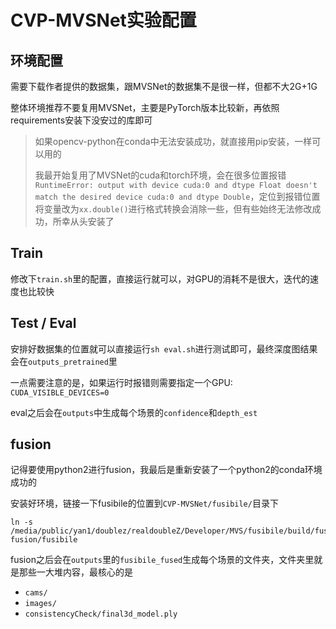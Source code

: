 # CVP-MVSNet实验配置

## 环境配置

需要下载作者提供的数据集，跟MVSNet的数据集不是很一样，但都不大2G+1G

整体环境推荐不要复用MVSNet，主要是PyTorch版本比较新，再依照requirements安装下没安过的库即可

> 如果opencv-python在conda中无法安装成功，就直接用pip安装，一样可以用的
> 
> 我最开始复用了MVSNet的cuda和torch环境，会在很多位置报错`RuntimeError: output with device cuda:0 and dtype Float doesn't match the desired device cuda:0 and dtype Double`，定位到报错位置将变量改为`xx.double()`进行格式转换会消除一些，但有些始终无法修改成功，所幸从头安装了

## Train

修改下`train.sh`里的配置，直接运行就可以，对GPU的消耗不是很大，迭代的速度也比较快

## Test / Eval

安排好数据集的位置就可以直接运行`sh eval.sh`进行测试即可，最终深度图结果会在`outputs_pretrained`里

一点需要注意的是，如果运行时报错则需要指定一个GPU: `CUDA_VISIBLE_DEVICES=0`

eval之后会在`outputs`中生成每个场景的`confidence`和`depth_est`

## fusion

记得要使用python2进行fusion，我最后是重新安装了一个python2的conda环境成功的

安装好环境，链接一下fusibile的位置到`CVP-MVSNet/fusibile/`目录下

```shell
ln -s /media/public/yan1/doublez/realdoubleZ/Developer/MVS/fusibile/build/fusibile fusion/fusibile
```

fusion之后会在`outputs`里的`fusibile_fused`生成每个场景的文件夹，文件夹里就是那些一大堆内容，最核心的是
- `cams/`
- `images/`
- `consistencyCheck/final3d_model.ply`